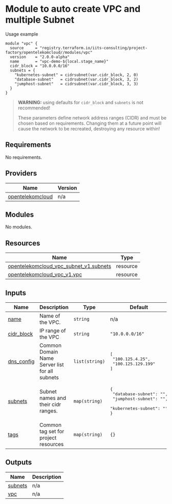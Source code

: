 # Module to auto create VPC and multiple Subnet

Usage example
```hcl
module "vpc" {
  source     = "registry.terraform.io/iits-consulting/project-factory/opentelekomcloud//modules/vpc"
  version    = "2.0.0-alpha"
  name       = "vpc-demo-${local.stage_name}"
  cidr_block = "10.0.0.0/16"
  subnets = {                                 
    "kubernetes-subnet" = cidrsubnet(var.cidr_block, 2, 0)
    "database-subnet"   = cidrsubnet(var.cidr_block, 3, 2)
    "jumphost-subnet"   = cidrsubnet(var.cidr_block, 3, 3)
  }
}
```

> **WARNING:** using defaults for `cidr_block` and `subnets` is not recommended!
> 
> These parameters define network address ranges (CIDR) and must be chosen based on requirements.
> Changing them at a future point will cause the network to be recreated, destroying any resource within!

<!-- BEGIN_TF_DOCS -->
## Requirements

No requirements.

## Providers

| Name | Version |
|------|---------|
| <a name="provider_opentelekomcloud"></a> [opentelekomcloud](#provider\_opentelekomcloud) | n/a |

## Modules

No modules.

## Resources

| Name | Type |
|------|------|
| [opentelekomcloud_vpc_subnet_v1.subnets](https://registry.terraform.io/providers/opentelekomcloud/opentelekomcloud/latest/docs/resources/vpc_subnet_v1) | resource |
| [opentelekomcloud_vpc_v1.vpc](https://registry.terraform.io/providers/opentelekomcloud/opentelekomcloud/latest/docs/resources/vpc_v1) | resource |

## Inputs

| Name | Description | Type | Default | Required |
|------|-------------|------|---------|:--------:|
| <a name="input_name"></a> [name](#input\_name) | Name of the VPC. | `string` | n/a | yes |
| <a name="input_cidr_block"></a> [cidr\_block](#input\_cidr\_block) | IP range of the VPC | `string` | `"10.0.0.0/16"` | no |
| <a name="input_dns_config"></a> [dns\_config](#input\_dns\_config) | Common Domain Name Server list for all subnets | `list(string)` | <pre>[<br/>  "100.125.4.25",<br/>  "100.125.129.199"<br/>]</pre> | no |
| <a name="input_subnets"></a> [subnets](#input\_subnets) | Subnet names and their cidr ranges. | `map(string)` | <pre>{<br/>  "database-subnet": "",<br/>  "jumphost-subnet": "",<br/>  "kubernetes-subnet": ""<br/>}</pre> | no |
| <a name="input_tags"></a> [tags](#input\_tags) | Common tag set for project resources | `map(string)` | `{}` | no |

## Outputs

| Name | Description |
|------|-------------|
| <a name="output_subnets"></a> [subnets](#output\_subnets) | n/a |
| <a name="output_vpc"></a> [vpc](#output\_vpc) | n/a |
<!-- END_TF_DOCS -->
